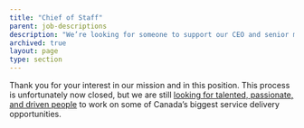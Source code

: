```yaml
---
title: "Chief of Staff"
parent: job-descriptions
description: "We’re looking for someone to support our CEO and senior management team. From streamlining activities in a high-volume office to coordinating the execution of strategic initiatives, you’ll ensure the priorities of the CEO stay on track and get done."
archived: true
layout: page
type: section
---
```

Thank you for your interest in our mission and in this position. This process is unfortunately now closed, but we are still [looking for talented, passionate, and driven people](https://digital.canada.ca/work-with-us/) to work on some of Canada’s biggest service delivery opportunities.
